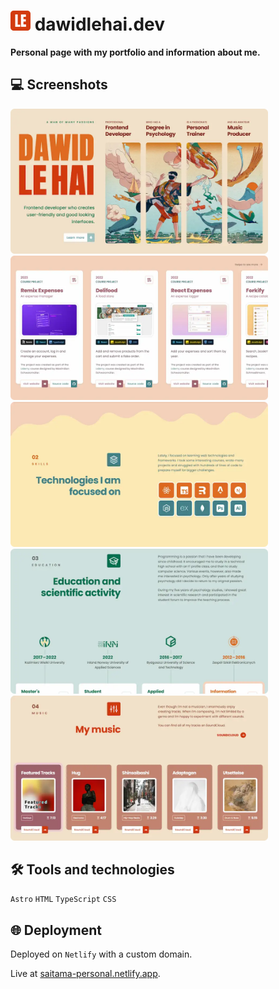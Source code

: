 # [<img src="https://github.com/dawidlehai/personal-astro/blob/main/public/favicon.svg" alt="Dawid Le Hai - Logo" width="32px">](https://saitama-personal.netlify.app/ 'dawidlehai.dev') dawidlehai.dev

**Personal page with my portfolio and information about me.**

## 💻 Screenshots
[<img src="https://github.com/dawidlehai/personal-astro/blob/main/public/img/github/personal-astro-01.webp" alt="Screenshot #1 of my personal website" width="412px">](https://saitama-personal.netlify.app/)
[<img src="https://github.com/dawidlehai/personal-astro/blob/main/public/img/github/personal-astro-02.webp" alt="Screenshot #2 of my personal website" width="412px">](https://saitama-personal.netlify.app/)
[<img src="https://github.com/dawidlehai/personal-astro/blob/main/public/img/github/personal-astro-03.webp" alt="Screenshot #3 of my personal website" width="412px">](https://saitama-personal.netlify.app/)
[<img src="https://github.com/dawidlehai/personal-astro/blob/main/public/img/github/personal-astro-04.webp" alt="Screenshot #4 of my personal website" width="412px">](https://saitama-personal.netlify.app/)
[<img src="https://github.com/dawidlehai/personal-astro/blob/main/public/img/github/personal-astro-05.webp" alt="Screenshot #5 of my personal website" width="412px">](https://saitama-personal.netlify.app/)

## 🛠️ Tools and technologies
`Astro` `HTML` `TypeScript` `CSS`

## 🌐 Deployment
Deployed on `Netlify` with a custom domain.

Live at [saitama-personal.netlify.app](https://saitama-personal.netlify.app/).
